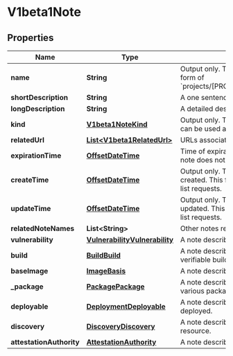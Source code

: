 
# V1beta1Note

## Properties
Name | Type | Description | Notes
------------ | ------------- | ------------- | -------------
**name** | **String** | Output only. The name of the note in the form of &#x60;projects/[PROVIDER_ID]/notes/[NOTE_ID]&#x60;. |  [optional]
**shortDescription** | **String** | A one sentence description of this note. |  [optional]
**longDescription** | **String** | A detailed description of this note. |  [optional]
**kind** | [**V1beta1NoteKind**](V1beta1NoteKind.md) | Output only. The type of analysis. This field can be used as a filter in list requests. |  [optional]
**relatedUrl** | [**List&lt;V1beta1RelatedUrl&gt;**](V1beta1RelatedUrl.md) | URLs associated with this note. |  [optional]
**expirationTime** | [**OffsetDateTime**](OffsetDateTime.md) | Time of expiration for this note. Empty if note does not expire. |  [optional]
**createTime** | [**OffsetDateTime**](OffsetDateTime.md) | Output only. The time this note was created. This field can be used as a filter in list requests. |  [optional]
**updateTime** | [**OffsetDateTime**](OffsetDateTime.md) | Output only. The time this note was last updated. This field can be used as a filter in list requests. |  [optional]
**relatedNoteNames** | **List&lt;String&gt;** | Other notes related to this note. |  [optional]
**vulnerability** | [**VulnerabilityVulnerability**](VulnerabilityVulnerability.md) | A note describing a package vulnerability. |  [optional]
**build** | [**BuildBuild**](BuildBuild.md) | A note describing build provenance for a verifiable build. |  [optional]
**baseImage** | [**ImageBasis**](ImageBasis.md) | A note describing a base image. |  [optional]
**_package** | [**PackagePackage**](PackagePackage.md) | A note describing a package hosted by various package managers. |  [optional]
**deployable** | [**DeploymentDeployable**](DeploymentDeployable.md) | A note describing something that can be deployed. |  [optional]
**discovery** | [**DiscoveryDiscovery**](DiscoveryDiscovery.md) | A note describing the initial analysis of a resource. |  [optional]
**attestationAuthority** | [**AttestationAuthority**](AttestationAuthority.md) | A note describing an attestation role. |  [optional]



